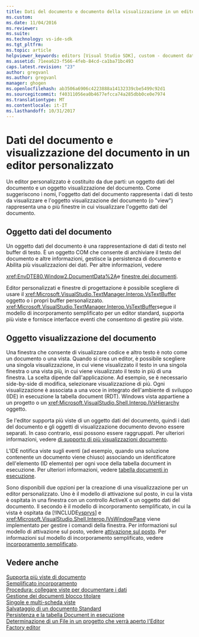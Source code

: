 ```yaml
---
title: Dati del documento e documento della visualizzazione in un editor personalizzato | Documenti Microsoft
ms.custom: 
ms.date: 11/04/2016
ms.reviewer: 
ms.suite: 
ms.technology: vs-ide-sdk
ms.tgt_pltfrm: 
ms.topic: article
helpviewer_keywords: editors [Visual Studio SDK], custom - document data and document view
ms.assetid: 71eea623-f566-4feb-84cd-ca1ba71bc493
caps.latest.revision: "23"
author: gregvanl
ms.author: gregvanl
manager: ghogen
ms.openlocfilehash: ab3506a6906c4223888a14132339cbe5499c92d1
ms.sourcegitcommit: f40311056ea0b4677efcca74a285dbb0ce0e7974
ms.translationtype: MT
ms.contentlocale: it-IT
ms.lasthandoff: 10/31/2017
---
```

# <a name="document-data-and-document-view-in-custom-editors"></a>Dati del documento e visualizzazione del documento in un editor personalizzato
Un editor personalizzato è costituito da due parti: un oggetto dati del documento e un oggetto visualizzazione del documento. Come suggeriscono i nomi, l'oggetto dati del documento rappresenta i dati di testo da visualizzare e l'oggetto visualizzazione del documento (o "view") rappresenta una o più finestre in cui visualizzare l'oggetto dati del documento.  
  
## <a name="document-data-object"></a>Oggetto dati del documento  
 Un oggetto dati del documento è una rappresentazione di dati di testo nel buffer di testo. È un oggetto COM che consente di archiviare il testo del documento e altre informazioni, gestisce la persistenza di documento e Abilita più visualizzazioni dei dati. Per altre informazioni, vedere  
  
 <xref:EnvDTE80.Window2.DocumentData%2A>e [finestre dei documenti](../extensibility/internals/document-windows.md).  
  
 Editor personalizzati e finestre di progettazione è possibile scegliere di usare il <xref:Microsoft.VisualStudio.TextManager.Interop.VsTextBuffer> oggetto o i propri buffer personalizzato. <xref:Microsoft.VisualStudio.TextManager.Interop.VsTextBuffer>segue il modello di incorporamento semplificato per un editor standard, supporta più viste e fornisce interfacce eventi che consentono di gestire più viste.  
  
## <a name="document-view-object"></a>Oggetto visualizzazione del documento  
 Una finestra che consente di visualizzare codice e altro testo è noto come un documento o una vista. Quando si crea un editor, è possibile scegliere una singola visualizzazione, in cui viene visualizzato il testo in una singola finestra o una vista più, in cui viene visualizzato il testo in più di una finestra. La scelta dipende dall'applicazione. Ad esempio, se è necessario side-by-side di modifica, selezionare visualizzazione di più. Ogni visualizzazione è associata a una voce in integrato dell'ambiente di sviluppo (IDE) in esecuzione la tabella document (RDT). Windows vista appartiene a un progetto o un <xref:Microsoft.VisualStudio.Shell.Interop.IVsHierarchy> oggetto.  
  
 Se l'editor supporta più viste di un oggetto dati del documento, quindi i dati del documento e gli oggetti di visualizzazione documento devono essere separati. In caso contrario, essi possono essere raggruppati. Per ulteriori informazioni, vedere [di supporto di più visualizzazioni documento](../extensibility/supporting-multiple-document-views.md).  
  
 L'IDE notifica viste sugli eventi (ad esempio, quando una soluzione contenente un documento viene chiuso) associando un identificatore dell'elemento (ID elemento) per ogni voce della tabella document in esecuzione. Per ulteriori informazioni, vedere [tabella documenti in esecuzione](../extensibility/internals/running-document-table.md).  
  
 Sono disponibili due opzioni per la creazione di una visualizzazione per un editor personalizzato. Uno è il modello di attivazione sul posto, in cui la vista è ospitata in una finestra con un controllo ActiveX o un oggetto dati del documento. Il secondo è il modello di incorporamento semplificato, in cui la vista è ospitata da [!INCLUDE[vsprvs](../code-quality/includes/vsprvs_md.md)] e <xref:Microsoft.VisualStudio.Shell.Interop.IVsWindowPane> viene implementato per gestire i comandi della finestra. Per informazioni sul modello di attivazione sul posto, vedere [attivazione sul posto](../extensibility/in-place-activation.md). Per informazioni sul modello di incorporamento semplificato, vedere [incorporamento semplificato](../extensibility/simplified-embedding.md).  
  
## <a name="see-also"></a>Vedere anche  
 [Supporta più viste di documento](../extensibility/supporting-multiple-document-views.md)   
 [Semplificato incorporamento](../extensibility/simplified-embedding.md)   
 [Procedura: collegare viste per documentare i dati](../extensibility/how-to-attach-views-to-document-data.md)   
 [Gestione dei documenti blocco titolare](../extensibility/document-lock-holder-management.md)   
 [Singole e multi-scheda viste](../extensibility/single-and-multi-tab-views.md)   
 [Salvataggio di un documento Standard](../extensibility/internals/saving-a-standard-document.md)   
 [Persistenza e la tabella Document in esecuzione](../extensibility/internals/persistence-and-the-running-document-table.md)   
 [Determinazione di un File in un progetto che verrà aperto l'Editor](../extensibility/internals/determining-which-editor-opens-a-file-in-a-project.md)   
 [Factory editor](../extensibility/editor-factories.md)